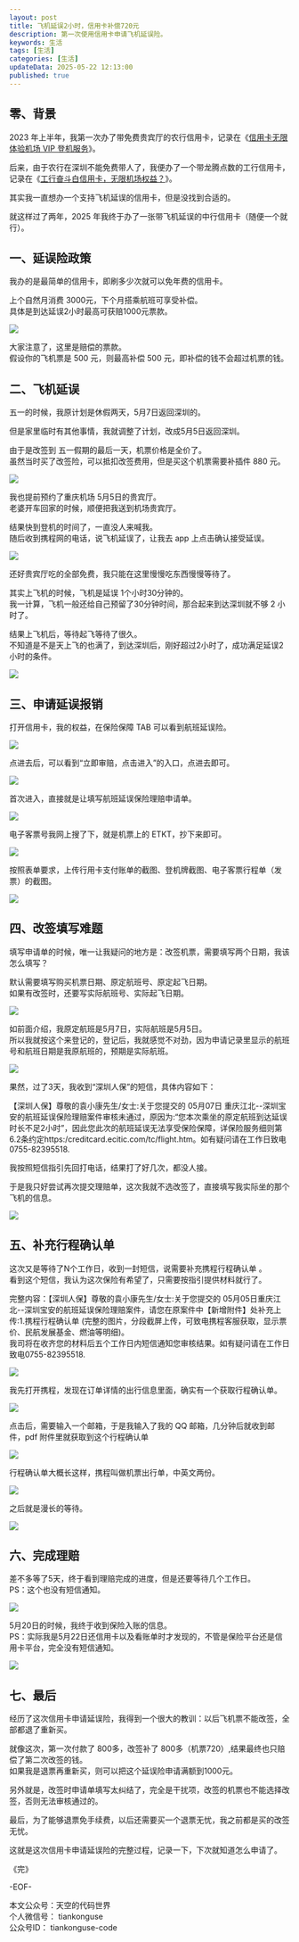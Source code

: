 ```yaml
---
layout: post  
title: 飞机延误2小时，信用卡补偿720元    
description: 第一次使用信用卡申请飞机延误险。  
keywords: 生活  
tags: [生活]  
categories: [生活]  
updateData: 2025-05-22 12:13:00  
published: true  
---
```




## 零、背景



2023 年上半年，我第一次办了带免费贵宾厅的农行信用卡，记录在《[信用卡无限体验机场 VIP 登机服务](https://mp.weixin.qq.com/s/v8C3SvLYW9XWx3Cg0foXvQ)》。  


后来，由于农行在深圳不能免费带人了，我便办了一个带龙腾点数的工行信用卡，记录在《[工行奋斗白信用卡，无限机场权益？](https://mp.weixin.qq.com/s/wUbNP8mog3A8IbUXERxO5g)》。  


其实我一直想办一个支持飞机延误的信用卡，但是没找到合适的。  


就这样过了两年，2025 年我终于办了一张带飞机延误的中行信用卡（随便一个就行）。  


## 一、延误险政策


我办的是最简单的信用卡，即刷多少次就可以免年费的信用卡。  


上个自然月消费 3000元，下个月搭乘航班可享受补偿。  
具体是到达延误2小时最高可获赔1000元票款。  


![](https://res2025.tiankonguse.com/images/2025/05/22/001.png) 


大家注意了，这里是赔偿的票款。  
假设你的飞机票是 500 元，则最高补偿 500 元，即补偿的钱不会超过机票的钱。  



## 二、飞机延误  


五一的时候，我原计划是休假两天，5月7日返回深圳的。  


但是家里临时有其他事情，我就调整了计划，改成5月5日返回深圳。  


由于是改签到 五一假期的最后一天，机票价格是全价了。  
虽然当时买了改签险，可以抵扣改签费用，但是买这个机票需要补插件 880 元。  


![](https://res2025.tiankonguse.com/images/2025/05/22/002.png) 



我也提前预约了重庆机场 5月5日的贵宾厅。  
老婆开车回家的时候，顺便把我送到机场贵宾厅。  



结果快到登机的时间了，一直没人来喊我。  
随后收到携程网的电话，说飞机延误了，让我去 app 上点击确认接受延误。  


![](https://res2025.tiankonguse.com/images/2025/05/22/003.png) 



还好贵宾厅吃的全部免费，我只能在这里慢慢吃东西慢慢等待了。  


其实上飞机的时候，飞机是延误 1个小时30分钟的。  
我一计算，飞机一般还给自己预留了30分钟时间，那合起来到达深圳就不够 2 小时了。  



结果上飞机后，等待起飞等待了很久。  
不知道是不是天上飞的也满了，到达深圳后，刚好超过2小时了，成功满足延误2小时的条件。  


![](https://res2025.tiankonguse.com/images/2025/05/22/004.png) 


## 三、申请延误报销  


打开信用卡，我的权益，在保险保障 TAB 可以看到航班延误险。  


![](https://res2025.tiankonguse.com/images/2025/05/22/005.png) 



点进去后，可以看到“立即审赔，点击进入”的入口，点进去即可。  


![](https://res2025.tiankonguse.com/images/2025/05/22/006.png) 



首次进入，直接就是让填写航班延误保险理赔申请单。  


![](https://res2025.tiankonguse.com/images/2025/05/22/007.png) 



电子客票号我网上搜了下，就是机票上的 ETKT，抄下来即可。  


![](https://res2025.tiankonguse.com/images/2025/05/22/008.png) 


按照表单要求，上传行用卡支付账单的截图、登机牌截图、电子客票行程单（发票）的截图。  


![](https://res2025.tiankonguse.com/images/2025/05/22/009.png) 


## 四、改签填写难题  


填写申请单的时候，唯一让我疑问的地方是：改签机票，需要填写两个日期，我该怎么填写？  


默认需要填写购买机票日期、原定航班号、原定起飞日期。  
如果有改签时，还要写实际航班号、实际起飞日期。  


![](https://res2025.tiankonguse.com/images/2025/05/22/010.png) 



如前面介绍，我原定航班是5月7日，实际航班是5月5日。  
所以我就按这个来登记的，登记后，我就感觉不对劲，因为申请记录里显示的航班号和航班日期是我原航班的，预期是实际航班。  


![](https://res2025.tiankonguse.com/images/2025/05/22/012.png) 



果然，过了3天，我收到“深圳人保”的短信，具体内容如下：  


【深圳人保】尊敬的袁小康先生/女士:关于您提交的 05月07日 重庆江北--深圳宝安的航班延误保险理赔案件审核未通过，原因为:“您本次乘坐的原定航班到达延误时长不足2小时”，因此您此次的航班延误无法享受保险保障，详保险服务细则第 6.2条约定https:/creditcard.ecitic.com/tc/flight.htm。如有疑问请在工作日致电0755-82395518.  


我按照短信指引先回打电话，结果打了好几次，都没人接。  


于是我只好尝试再次提交理赔单，这次我就不选改签了，直接填写我实际坐的那个飞机的信息。  


![](https://res2025.tiankonguse.com/images/2025/05/22/011.png) 


## 五、补充行程确认单  



这次又是等待了N个工作日，收到一封短信，说需要补充携程行程确认单 。  
看到这个短信，我认为这次保险有希望了，只需要按指引提供材料就行了。  


完整内容：【深圳人保】尊敬的袁小康先生/女士:关于您提交的 05月05日重庆江北--深圳宝安的航班延误保险理赔案件，请您在原案件中【新增附件】处补充上传:1.携程行程确认单 (完整的图片，分段截屏上传，可致电携程客服获取，显示票价、民航发展基金、燃油等明细)。  
我司将在收齐您的材料后五个工作日内短信通知您审核结果。如有疑问请在工作日致电0755-82395518.  



![](https://res2025.tiankonguse.com/images/2025/05/22/013.png) 


我先打开携程，发现在订单详情的出行信息里面，确实有一个获取行程确认单。  


![](https://res2025.tiankonguse.com/images/2025/05/22/014.png) 



点击后，需要输入一个邮箱，于是我输入了我的 QQ 邮箱，几分钟后就收到邮件，pdf 附件里就获取到这个行程确认单  


![](https://res2025.tiankonguse.com/images/2025/05/22/015.png) 


行程确认单大概长这样，携程叫做机票出行单，中英文两份。  


![](https://res2025.tiankonguse.com/images/2025/05/22/016.png) 


之后就是漫长的等待。  


![](https://res2025.tiankonguse.com/images/2025/05/22/017.png) 


## 六、完成理赔  


差不多等了5天，终于看到理赔完成的进度，但是还要等待几个工作日。  
PS：这个也没有短信通知。  


![](https://res2025.tiankonguse.com/images/2025/05/22/018.png) 



5月20日的时候，我终于收到保险入账的信息。  
PS：实际我是5月22日还信用卡以及看账单时才发现的，不管是保险平台还是信用卡平台，完全没有短信通知。  


![](https://res2025.tiankonguse.com/images/2025/05/22/019.png) 



## 七、最后  


经历了这次信用卡申请延误险，我得到一个很大的教训：以后飞机票不能改签，全部都退了重新买。  


就像这次，第一次付款了 800多，改签补了 800多（机票720）,结果最终也只赔偿了第二次改签的钱。  
如果我是退票再重新买，则可以把这个延误险申请满额到1000元。  


另外就是，改签时申请单填写太纠结了，完全是干扰项，改签的机票也不能选择改签，否则无法审核通过的。  


最后，为了能够退票免手续费，以后还需要买一个退票无忧，我之前都是买的改签无忧。  


这就是这次信用卡申请延误险的完整过程，记录一下，下次就知道怎么申请了。  



《完》  


-EOF-  


本文公众号：天空的代码世界  
个人微信号： tiankonguse  
公众号ID： tiankonguse-code  
  